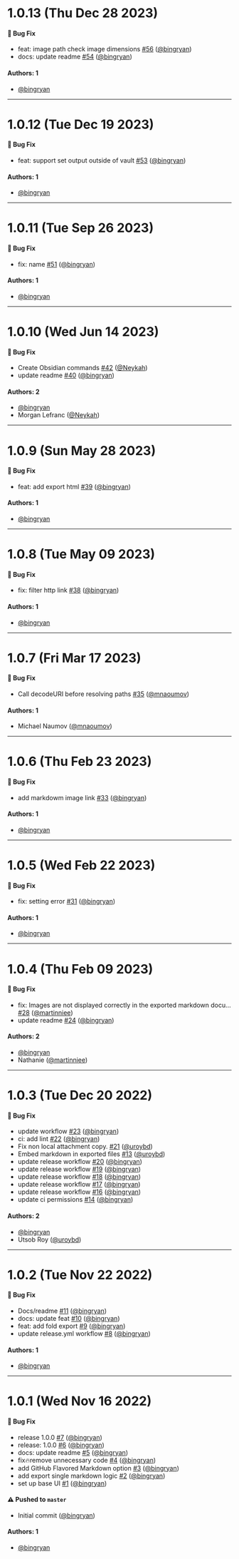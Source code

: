 # 1.0.13 (Thu Dec 28 2023)

#### 🐛 Bug Fix

- feat: image path check image dimensions [#56](https://github.com/bingryan/obsidian-markdown-export-plugin/pull/56) ([@bingryan](https://github.com/bingryan))
- docs: update readme [#54](https://github.com/bingryan/obsidian-markdown-export-plugin/pull/54) ([@bingryan](https://github.com/bingryan))

#### Authors: 1

- [@bingryan](https://github.com/bingryan)

---

# 1.0.12 (Tue Dec 19 2023)

#### 🐛 Bug Fix

- feat: support set output outside of vault [#53](https://github.com/bingryan/obsidian-markdown-export-plugin/pull/53) ([@bingryan](https://github.com/bingryan))

#### Authors: 1

- [@bingryan](https://github.com/bingryan)

---

# 1.0.11 (Tue Sep 26 2023)

#### 🐛 Bug Fix

- fix: name [#51](https://github.com/bingryan/obsidian-markdown-export-plugin/pull/51) ([@bingryan](https://github.com/bingryan))

#### Authors: 1

- [@bingryan](https://github.com/bingryan)

---

# 1.0.10 (Wed Jun 14 2023)

#### 🐛 Bug Fix

- Create Obsidian commands [#42](https://github.com/bingryan/obsidian-markdown-export-plugin/pull/42) ([@Neykah](https://github.com/Neykah))
- update readme [#40](https://github.com/bingryan/obsidian-markdown-export-plugin/pull/40) ([@bingryan](https://github.com/bingryan))

#### Authors: 2

- [@bingryan](https://github.com/bingryan)
- Morgan Lefranc ([@Neykah](https://github.com/Neykah))

---

# 1.0.9 (Sun May 28 2023)

#### 🐛 Bug Fix

- feat: add export html [#39](https://github.com/bingryan/obsidian-markdown-export-plugin/pull/39) ([@bingryan](https://github.com/bingryan))

#### Authors: 1

- [@bingryan](https://github.com/bingryan)

---

# 1.0.8 (Tue May 09 2023)

#### 🐛 Bug Fix

- fix: filter http link [#38](https://github.com/bingryan/obsidian-markdown-export-plugin/pull/38) ([@bingryan](https://github.com/bingryan))

#### Authors: 1

- [@bingryan](https://github.com/bingryan)

---

# 1.0.7 (Fri Mar 17 2023)

#### 🐛 Bug Fix

- Call decodeURI before resolving paths [#35](https://github.com/bingryan/obsidian-markdown-export-plugin/pull/35) ([@mnaoumov](https://github.com/mnaoumov))

#### Authors: 1

- Michael Naumov ([@mnaoumov](https://github.com/mnaoumov))

---

# 1.0.6 (Thu Feb 23 2023)

#### 🐛 Bug Fix

- add markdowm image link [#33](https://github.com/bingryan/obsidian-markdown-export-plugin/pull/33) ([@bingryan](https://github.com/bingryan))

#### Authors: 1

- [@bingryan](https://github.com/bingryan)

---

# 1.0.5 (Wed Feb 22 2023)

#### 🐛 Bug Fix

- fix: setting error [#31](https://github.com/bingryan/obsidian-markdown-export-plugin/pull/31) ([@bingryan](https://github.com/bingryan))

#### Authors: 1

- [@bingryan](https://github.com/bingryan)

---

# 1.0.4 (Thu Feb 09 2023)

#### 🐛 Bug Fix

- fix: Images are not displayed correctly in the exported markdown docu… [#28](https://github.com/bingryan/obsidian-markdown-export-plugin/pull/28) ([@martinniee](https://github.com/martinniee))
- update readme [#24](https://github.com/bingryan/obsidian-markdown-export-plugin/pull/24) ([@bingryan](https://github.com/bingryan))

#### Authors: 2

- [@bingryan](https://github.com/bingryan)
- Nathanie ([@martinniee](https://github.com/martinniee))

---

# 1.0.3 (Tue Dec 20 2022)

#### 🐛 Bug Fix

- update workflow [#23](https://github.com/bingryan/obsidian-markdown-export-plugin/pull/23) ([@bingryan](https://github.com/bingryan))
- ci: add lint [#22](https://github.com/bingryan/obsidian-markdown-export-plugin/pull/22) ([@bingryan](https://github.com/bingryan))
- Fix non local attachment copy. [#21](https://github.com/bingryan/obsidian-markdown-export-plugin/pull/21) ([@uroybd](https://github.com/uroybd))
- Embed markdown in exported files [#13](https://github.com/bingryan/obsidian-markdown-export-plugin/pull/13) ([@uroybd](https://github.com/uroybd))
- update release workflow [#20](https://github.com/bingryan/obsidian-markdown-export-plugin/pull/20) ([@bingryan](https://github.com/bingryan))
- update release workflow [#19](https://github.com/bingryan/obsidian-markdown-export-plugin/pull/19) ([@bingryan](https://github.com/bingryan))
- update release workflow [#18](https://github.com/bingryan/obsidian-markdown-export-plugin/pull/18) ([@bingryan](https://github.com/bingryan))
- update release workflow [#17](https://github.com/bingryan/obsidian-markdown-export-plugin/pull/17) ([@bingryan](https://github.com/bingryan))
- update release workflow [#16](https://github.com/bingryan/obsidian-markdown-export-plugin/pull/16) ([@bingryan](https://github.com/bingryan))
- update ci permissions [#14](https://github.com/bingryan/obsidian-markdown-export-plugin/pull/14) ([@bingryan](https://github.com/bingryan))

#### Authors: 2

- [@bingryan](https://github.com/bingryan)
- Utsob Roy ([@uroybd](https://github.com/uroybd))

---

# 1.0.2 (Tue Nov 22 2022)

#### 🐛 Bug Fix

- Docs/readme [#11](https://github.com/bingryan/obsidian-markdown-export-plugin/pull/11) ([@bingryan](https://github.com/bingryan))
- docs: update feat [#10](https://github.com/bingryan/obsidian-markdown-export-plugin/pull/10) ([@bingryan](https://github.com/bingryan))
- feat: add fold export [#9](https://github.com/bingryan/obsidian-markdown-export-plugin/pull/9) ([@bingryan](https://github.com/bingryan))
- update release.yml workflow [#8](https://github.com/bingryan/obsidian-markdown-export-plugin/pull/8) ([@bingryan](https://github.com/bingryan))

#### Authors: 1

- [@bingryan](https://github.com/bingryan)

---

# 1.0.1 (Wed Nov 16 2022)

#### 🐛 Bug Fix

- release 1.0.0 [#7](https://github.com/bingryan/obsidian-markdown-export-plugin/pull/7) ([@bingryan](https://github.com/bingryan))
- release: 1.0.0 [#6](https://github.com/bingryan/obsidian-markdown-export-plugin/pull/6) ([@bingryan](https://github.com/bingryan))
- docs: update readme [#5](https://github.com/bingryan/obsidian-markdown-export-plugin/pull/5) ([@bingryan](https://github.com/bingryan))
- fix:fire:remove unnecessary code [#4](https://github.com/bingryan/obsidian-markdown-export-plugin/pull/4) ([@bingryan](https://github.com/bingryan))
- add GitHub Flavored Markdown option [#3](https://github.com/bingryan/obsidian-markdown-export-plugin/pull/3) ([@bingryan](https://github.com/bingryan))
- add export single markdown logic [#2](https://github.com/bingryan/obsidian-markdown-export-plugin/pull/2) ([@bingryan](https://github.com/bingryan))
- set up  base UI [#1](https://github.com/bingryan/obsidian-markdown-export-plugin/pull/1) ([@bingryan](https://github.com/bingryan))

#### ⚠️ Pushed to `master`

- Initial commit ([@bingryan](https://github.com/bingryan))

#### Authors: 1

- [@bingryan](https://github.com/bingryan)

